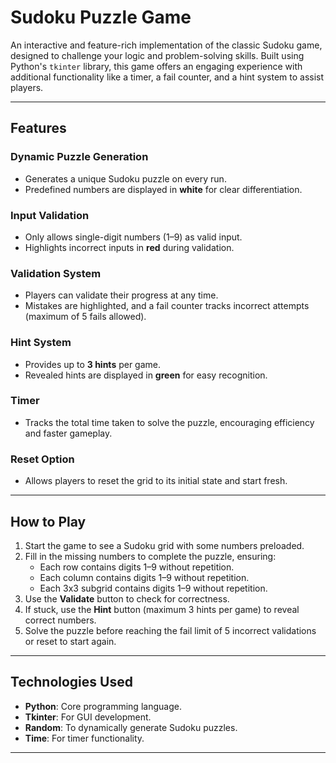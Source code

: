 # Sudoku Puzzle Game

An interactive and feature-rich implementation of the classic Sudoku game, designed to challenge your logic and problem-solving skills. Built using Python's `tkinter` library, this game offers an engaging experience with additional functionality like a timer, a fail counter, and a hint system to assist players.

---

## Features

### Dynamic Puzzle Generation
- Generates a unique Sudoku puzzle on every run.
- Predefined numbers are displayed in **white** for clear differentiation.

### Input Validation
- Only allows single-digit numbers (1–9) as valid input.
- Highlights incorrect inputs in **red** during validation.

### Validation System
- Players can validate their progress at any time.
- Mistakes are highlighted, and a fail counter tracks incorrect attempts (maximum of 5 fails allowed).

### Hint System
- Provides up to **3 hints** per game.
- Revealed hints are displayed in **green** for easy recognition.

### Timer
- Tracks the total time taken to solve the puzzle, encouraging efficiency and faster gameplay.

### Reset Option
- Allows players to reset the grid to its initial state and start fresh.

---

## How to Play

1. Start the game to see a Sudoku grid with some numbers preloaded.
2. Fill in the missing numbers to complete the puzzle, ensuring:
   - Each row contains digits 1–9 without repetition.
   - Each column contains digits 1–9 without repetition.
   - Each 3x3 subgrid contains digits 1–9 without repetition.
3. Use the **Validate** button to check for correctness.
4. If stuck, use the **Hint** button (maximum 3 hints per game) to reveal correct numbers.
5. Solve the puzzle before reaching the fail limit of 5 incorrect validations or reset to start again.

---

## Technologies Used

- **Python**: Core programming language.
- **Tkinter**: For GUI development.
- **Random**: To dynamically generate Sudoku puzzles.
- **Time**: For timer functionality.

---
